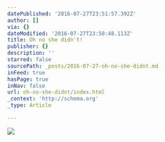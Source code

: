 ```yaml
---
datePublished: '2016-07-27T23:51:57.392Z'
author: []
via: {}
dateModified: '2016-07-27T23:50:48.113Z'
title: Oh no she didn't!
publisher: {}
description: ''
starred: false
sourcePath: _posts/2016-07-27-oh-no-she-didnt.md
inFeed: true
hasPage: true
inNav: false
url: oh-no-she-didnt/index.html
_context: 'http://schema.org'
_type: Article

---
```

![](https://imgflo.herokuapp.com/graph/vahj1ThiexotieMo/b0dd03a79808d17a7ffc9b6a099ec2be/croprotate.jpg?cropheight=853&cropwidth=1128&degrees=0&input=https%3A%2F%2Fthe-grid-user-content.s3-us-west-2.amazonaws.com%2F65d27724-c8a5-4f2f-88c7-c78259189d8c.jpg&x=0&y=0)